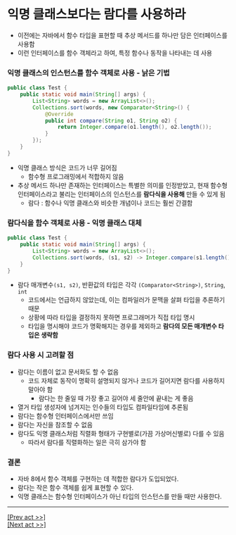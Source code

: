 # 익명 클래스보다는 람다를 사용하라
* 이전에는 자바에서 함수 타입을 표현할 때 추상 메서드를 하나만 담은 인터페이스를 사용함
* 이런 인터페이스를 함수 객체라고 하여, 특정 함수나 동작을 나타내는 데 사용
### 익명 클래스의 인스턴스를 함수 객체로 사용 - 낡은 기법
```java
public class Test {
    public static void main(String[] args) {
        List<String> words = new ArrayList<>();
        Collections.sort(words, new Comparator<String>() {
            @Override
            public int compare(String o1, String o2) {
                return Integer.compare(o1.length(), o2.length());
            }
        });
    }
}
```
* 익명 클래스 방식은 코드가 너무 길어짐
    * 함수형 프로그래밍에서 적합하지 않음
* 추상 메서드 하나만 존재하는 인터페이스는 특별한 의미를 인정받았고, 현재 함수형 인터페이스라고 불리는 인터페이스의 인스턴스를 **람다식을 사용해** 만들 수 있게 됨
    * 람다 : 함수나 익명 클래스와 비슷한 개념이나 코드는 훨씬 간결함
### 람다식을 함수 객체로 사용 - 익명 클래스 대체
```java
public class Test {
    public static void main(String[] args) {
        List<String> words = new ArrayList<>();
        Collections.sort(words, (s1, s2) -> Integer.compare(s1.length(), s2.length()));
    }
}
```
* 람다 매개변수`(s1, s2)`, 반환값의 타입은 각각 `(Comparator<String>)`, `String`, `int`
    * 코드에서는 언급하지 않았는데, 이는 컴파일러가 문맥을 살펴 타입을 추론하기 때문
    * 상황에 따라 타입을 결정하지 못하면 프로그래머가 직접 타입 명시
    * 타입을 명시해야 코드가 명확해지는 경우를 제외하고 **람다의 모든 매개변수 타입은 생략함**
### 람다 사용 시 고려할 점
* 람다는 이름이 없고 문서화도 할 수 없음
    * 코드 자체로 동작이 명확히 설명되지 않거나 코드가 길어지면 람다를 사용하지 말아야 함
        * 람다는 한 줄일 때 가장 좋고 길어야 세 줄안에 끝내는 게 좋음
* 열거 타입 생성자에 넘겨지는 인수들의 타입도 컴파일타임에 추론됨
* 람다는 함수형 인터페이스에서만 쓰임
* 람다는 자신을 참조할 수 없음
* 람다도 익명 클래스처럼 직렬화 형태가 구현별로(가끔 가상머신별로) 다를 수 있음
    * 따라서 람다를 직렬화하는 일은 극히 삼가야 함
### 결론
* 자바 8에서 함수 객체를 구현하는 데 적합한 람다가 도입되었다.
* 람다는 작은 함수 객체를 쉽게 표현할 수 있다.
* 익명 클래스는 함수형 인터페이스가 아닌 타입의 인스턴스를 만들 때만 사용한다.
---
[[Prev act >>]](../../chapter6/act8/README.md)  
[[Next act >>]](../act2/README.md)